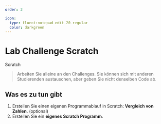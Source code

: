 ```yaml
---
order: 3

icon:
  type: fluent:notepad-edit-20-regular
  color: darkgreen
---
```


# Lab Challenge Scratch

Scratch

> Arbeiten Sie alleine an den Challenges. Sie können sich mit anderen Studierenden austauschen, aber geben Sie nicht denselben Code ab. 

## Was es zu tun gibt

1. Erstellen Sie einen eigenen Programmablauf in Scratch: **Vergleich von Zahlen**. (optional)
2. Erstellen Sie ein **eigenes Scratch Programm**.


